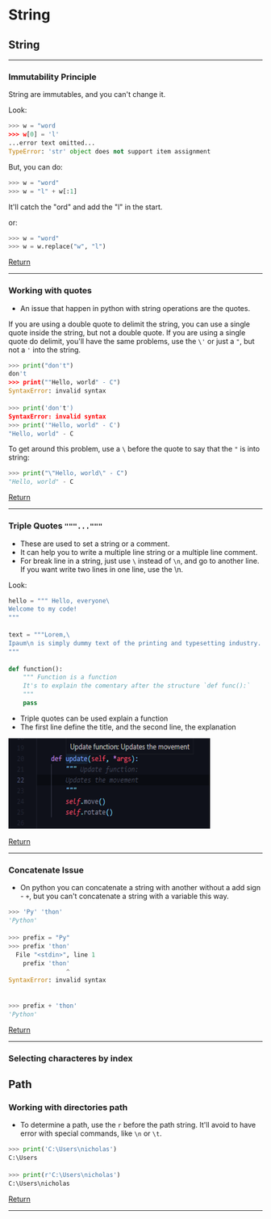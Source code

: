 # String

## String
---
### Immutability Principle
String are immutables, and you can't change it.

Look:
```py
>>> w = "word
>>> w[0] = 'l'
...error text omitted...
TypeError: 'str' object does not support item assignment
```

But, you can do:
```py
>>> w = "word"
>>> w = "l" + w[:1]
```

It'll catch the "ord" and add the "l" in the start.

or:
```py
>>> w = "word"
>>> w = w.replace("w", "l")
```
[Return](../Object%20Types.md#strings)

---

### Working with quotes
+ An issue that happen in python with string operations are the quotes.

If you are using a double quote to delimit the string, you can use a single quote inside the string, but not a double quote. If you are using a single quote do delimit, you'll have the same problems, use the `\'` or just a `"`, but not a `'` into the string. 

```py
>>> print("don't")
don't
>>> print(""Hello, world" - C")
SyntaxError: invalid syntax

>>> print('don't')
SyntaxError: invalid syntax
>>> print('"Hello, world" - C')
"Hello, world" - C
```

To get around this problem, use a `\` before the quote to say that the `"` is into string:
```py
>>> print("\"Hello, world\" - C")
"Hello, world" - C
``` 
[Return](../Object%20Types.md#strings)

---

### Triple Quotes `"""..."""`
+ These are used to set a string or a comment.
+ It can help you to write a multiple line string or a multiple line comment.
+ For break line in a string, just use `\` instead of `\n`, and go to another line. If you want write two lines in one line, use the \n.

Look:
```py
hello = """ Hello, everyone\
Welcome to my code!
"""

text = """Lorem,\
Ipaum\n is simply dummy text of the printing and typesetting industry.
"""

def function():
    """ Function is a function
    It's to explain the comentary after the structure `def func():`
    """
    pass
```
+ Triple quotes can be used explain a function
+ The first line define the title, and the second line, the explanation

<img src="../Assets/triplequotes_to_explain_function.png" alt="Triple quotes can be used explain a function" width="400px">

[Return](../Object%20Types.md#strings)

---

### Concatenate Issue
+ On python you can concatenate a string with another without a add sign - `+`, but you can't concatenate a string with a variable this way.
```py
>>> 'Py' 'thon'
'Python'

>>> prefix = "Py"
>>> prefix 'thon'
  File "<stdin>", line 1
    prefix 'thon'
                ^
SyntaxError: invalid syntax


>>> prefix + 'thon'
'Python'
```
[Return](../Object%20Types.md#strings)

---

### Selecting characteres by index

## Path
### Working with directories path
+ To determine a path, use the `r` before the path string. It'll avoid to have error with special commands, like `\n` or `\t`.
```py
>>> print('C:\Users\nicholas')
C:\Users

>>> print(r'C:\Users\nicholas')
C:\Users\nicholas
```
[Return](../Object%20Types.md#strings)

---

